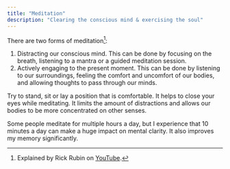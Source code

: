 ```yaml
---
title: "Meditation"
description: "Clearing the conscious mind & exercising the soul"
---
```


There are two forms of meditation[^1]:

1. Distracting our conscious mind.
   This can be done by focusing on the breath,
   listening to a mantra or a guided meditation session.
2. Actively engaging to the present moment.
   This can be done by listening to our surroundings,
   feeling the comfort and uncomfort of our bodies,
   and allowing thoughts to pass through our minds.

Try to stand, sit or lay a position that is comfortable.
It helps to close your eyes while meditating.
It limits the amount of distractions and allows
our bodies to be more concentrated on other senses.

Some people meditate for multiple hours a day,
but I experience that 10 minutes a day can
make a huge impact on mental clarity.
It also improves my memory significantly.

[^1]: Explained by Rick Rubin on [YouTube](https://www.youtube.com/watch?v=lHUQKzIqpr8).
